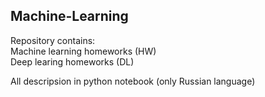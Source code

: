Machine-Learning
---
Repository contains:
<br>Machine learning homeworks (HW)
<br>Deep learing homeworks (DL)

All descripsion in python notebook (only Russian language)
